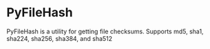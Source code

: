 # PyFileHash

PyFileHash is a utility for getting file checksums.
Supports md5, sha1, sha224, sha256, sha384, and sha512
